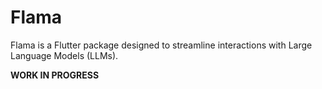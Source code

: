 # Flama

Flama is a Flutter package designed to streamline interactions with Large Language Models (LLMs).

**WORK IN PROGRESS**
